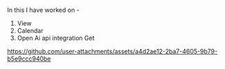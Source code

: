 In this I have worked on -
1. View
2. Calendar
3. Open Ai api integration Get


https://github.com/user-attachments/assets/a4d2ae12-2ba7-4605-9b79-b5e9ccc940be


